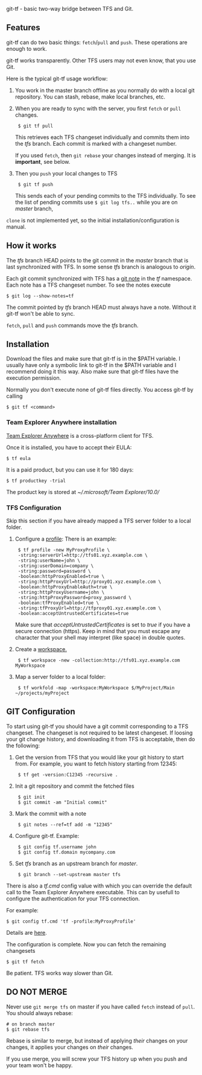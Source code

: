 git-tf - basic two-way bridge between TFS and Git.

Features
--------

git-tf can do two basic things: `fetch`/`pull` and `push`. These  operations are enough to work. 

git-tf works transparently. Other TFS users may not even know, that you use Git. 

Here is the typical git-tf usage workflow:

1. You work in the master branch offline as you normally do with a
local git repository. You can stash, rebase, make local branches, etc.

3. When you are ready to sync with the server, you first `fetch` or `pull` changes.
   
        $ git tf pull
   
    This retrieves each TFS changeset individually and commits them into the _tfs_ branch.
    Each commit is marked with a changeset number.

    If you used `fetch`, then `git rebase` your changes instead of merging. It is **important**, see below.

4. Then you `push` your local changes to TFS
   
        $ git tf push
    
    This sends each of your pending commits to the TFS individually. To see the list of pending
    commits use `$ git log tfs..` while you are on _master_ branch,

`clone` is not implemented yet, so the initial installation/configuration is manual.

How it works
------------

The _tfs_ branch HEAD points to the git commit in the _master_ branch
that is last synchronized with TFS. In some sense _tfs_ branch is
analogous to _origin_.

Each git commit synchronized with TFS has a [git note](http://schacon.github.com/git/git-notes.html) in the _tf_
namespace. Each note has a TFS changeset number. To see the notes execute

    $ git log --show-notes=tf

The commit pointed by _tfs_ branch HEAD must always have a note. Without it git-tf won't be able to sync.

`fetch`, `pull` and `push` commands move the _tfs_ branch.

Installation
------------

Download the files and make sure that git-tf is in the $PATH variable.
I usually have only a symbolic link to git-tf in the $PATH variable
and I recommend doing it this way.
Also make sure that git-tf files have the execution permission.

Normally you don't execute none of git-tf files directly. You access
git-tf by calling

    $ git tf <command>

### Team Explorer Anywhere installation

[Team Explorer Anywhere](http://www.microsoft.com/download/en/details.aspx?displaylang=en&id=4240) is
a cross-platform client for TFS.

Once it is installed, you have to accept their EULA:

    $ tf eula

It is a paid product, but you can use it for 180 days:

    $ tf productkey -trial

The product key is stored at _~/.microsoft/Team Explorer/10.0/_

### TFS Configuration

Skip this section if you have already mapped a TFS server folder to a local folder.

1. Configure a [profile](http://msdn.microsoft.com/en-us/library/gg413276.aspx):
   There is an example:
   
        $ tf profile -new MyProxyProfile \
        -string:serverUrl=http://tfs01.xyz.example.com \
        -string:userName=john \
        -string:userDomain=company \
        -string:password=password \
        -boolean:httpProxyEnabled=true \
        -string:httpProxyUrl=http://proxy01.xyz.example.com \
        -boolean:httpProxyEnableAuth=true \
        -string:httpProxyUsername=john \
        -string:httpProxyPassword=proxy_password \
        -boolean:tfProxyEnabled=true \
        -string:tfProxyUrl=http://tfproxy01.xyz.example.com \
        -boolean:acceptUntrustedCertificates=true
   
   Make sure that _acceptUntrustedCertificates_ is set to _true_ if you have
   a secure connection (https). Keep in mind that you must escape any character that your shell may
   interpret (like space) in double quotes.

2. Create a [workspace.][msdnWorkspace]

        $ tf workspace -new -collection:http://tfs01.xyz.example.com MyWorkspace

3. Map a server folder to a local folder:
   
        $ tf workfold -map -workspace:MyWorkspace $/MyProject/Main ~/projects/myProject

GIT Configuration
-----------------

To start using git-tf you should have a git commit corresponding to a
TFS changeset. The changeset is not required to be latest changeset.
If loosing your git change history, and downloading it from TFS is
acceptable, then do the following:

1. Get the version from TFS that you would like your git history to start
from. For example, you want to fetch history starting from 12345:
   
        $ tf get -version:C12345 -recursive .

2. Init a git repository and commit the fetched files
   
        $ git init
        $ git commit -am "Initial commit"

3. Mark the commit with a note
   
        $ git notes --ref=tf add -m "12345"

4. Configure git-tf. Example:
   
        $ git config tf.username john
        $ git config tf.domain mycompany.com

5. Set _tfs_ branch as an upstream branch for _master_.

        $ git branch --set-upstream master tfs

There is also a _tf.cmd_ config value with which you can override the default
call to the Team Explorer Anywhere executable. This can by usefull to configure
the authentication for your TFS connection.

For example:

    $ git config tf.cmd 'tf -profile:MyProxyProfile'

Details are [here](http://msdn.microsoft.com/en-us/library/hh190726.aspx).

The configuration is complete. Now you can fetch the remaining changesets

    $ git tf fetch

Be patient. TFS works way slower than Git.

DO NOT MERGE
------------

Never use `git merge tfs` on master if you have called `fetch` instead
of `pull`. You should always rebase:

    # on branch master
    $ git rebase tfs

Rebase is similar to merge, but instead of applying _their_ changes on
your changes, it applies your changes on _their_ changes.

If you use merge, you will screw your TFS history up when you push and
your team won't be happy.

[msdnWorkspace]: http://msdn.microsoft.com/en-us/library/y901w7se(v=vs.80).aspx
